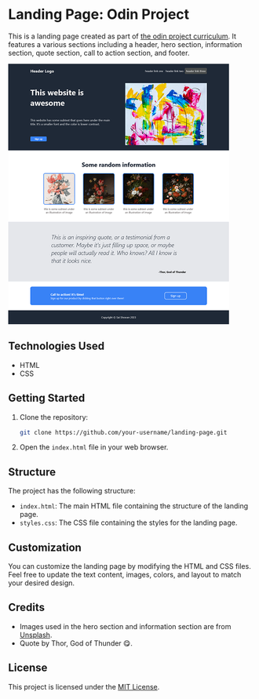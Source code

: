 # Landing Page: Odin Project

This is a landing page created as part of [the odin project curriculum](https://www.theodinproject.com/lessons/foundations-landing-page). It features a various sections including a header, hero section, information section, quote section, call to action section, and footer.

![final result](result.png)

## Technologies Used

- HTML
- CSS

## Getting Started

1. Clone the repository:

   ```bash
   git clone https://github.com/your-username/landing-page.git
   ```

2. Open the `index.html` file in your web browser.

## Structure

The project has the following structure:

- `index.html`: The main HTML file containing the structure of the landing page.
- `styles.css`: The CSS file containing the styles for the landing page.

## Customization

You can customize the landing page by modifying the HTML and CSS files. Feel free to update the text content, images, colors, and layout to match your desired design.

## Credits

- Images used in the hero section and information section are from [Unsplash](https://unsplash.com/).
- Quote by Thor, God of Thunder 😋.

## License

This project is licensed under the [MIT License](LICENSE).
